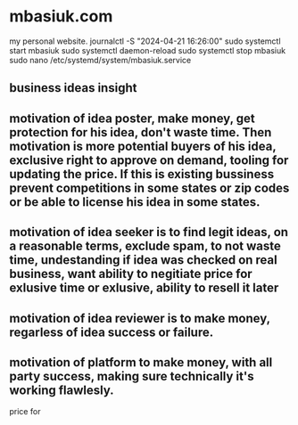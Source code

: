 # mbasiuk.com
my personal website.
journalctl -S "2024-04-21 16:26:00"
sudo systemctl start mbasiuk
sudo systemctl daemon-reload
sudo systemctl stop mbasiuk
sudo nano /etc/systemd/system/mbasiuk.service


## business ideas insight

## motivation of idea poster, make money, get protection for his idea, don't waste time. Then motivation is more potential buyers of his idea, exclusive right to approve on demand, tooling for updating the price. If this is existing bussiness prevent competitions in some states or zip codes or be able to license his idea in some states.

## motivation of idea seeker is to find legit ideas, on a reasonable terms, exclude spam, to not waste time, undestanding if idea was checked on real business, want ability to negitiate price for exlusive time or exlusive, ability to resell it later

## motivation of idea reviewer is to make money, regarless of idea success or failure.

## motivation of platform to make money, with all party success, making sure technically it's working flawlesly.
price for